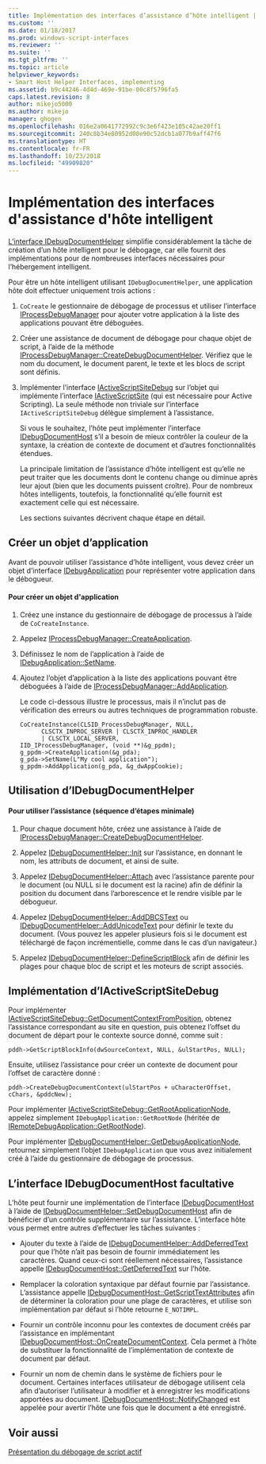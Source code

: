 ```yaml
---
title: Implémentation des interfaces d’assistance d’hôte intelligent | Microsoft Docs
ms.custom: ''
ms.date: 01/18/2017
ms.prod: windows-script-interfaces
ms.reviewer: ''
ms.suite: ''
ms.tgt_pltfrm: ''
ms.topic: article
helpviewer_keywords:
- Smart Host Helper Interfaces, implementing
ms.assetid: b9c44246-4d4d-469e-91be-00c8f5796fa5
caps.latest.revision: 8
author: mikejo5000
ms.author: mikejo
manager: ghogen
ms.openlocfilehash: 016e2a0641772992c9c3e6f423e105c42ae20ff1
ms.sourcegitcommit: 240c8b34e80952d00e90c52dcb1a077b9aff47f6
ms.translationtype: HT
ms.contentlocale: fr-FR
ms.lasthandoff: 10/23/2018
ms.locfileid: "49909820"
---
```

# <a name="implementing-smart-host-helper-interfaces"></a>Implémentation des interfaces d'assistance d'hôte intelligent
[L’interface IDebugDocumentHelper](../winscript/reference/idebugdocumenthelper-interface.md) simplifie considérablement la tâche de création d’un hôte intelligent pour le débogage, car elle fournit des implémentations pour de nombreuses interfaces nécessaires pour l’hébergement intelligent.  
  
 Pour être un hôte intelligent utilisant `IDebugDocumentHelper`, une application hôte doit effectuer uniquement trois actions :  
  
1. `CoCreate` le gestionnaire de débogage de processus et utiliser l’interface [IProcessDebugManager](../winscript/reference/iprocessdebugmanager-interface.md) pour ajouter votre application à la liste des applications pouvant être déboguées.  
  
2. Créer une assistance de document de débogage pour chaque objet de script, à l’aide de la méthode [IProcessDebugManager::CreateDebugDocumentHelper](../winscript/reference/iprocessdebugmanager-createdebugdocumenthelper.md). Vérifiez que le nom du document, le document parent, le texte et les blocs de script sont définis.  
  
3. Implémenter l’interface [IActiveScriptSiteDebug](../winscript/reference/iactivescriptsitedebug-interface.md) sur l’objet qui implémente l’interface [IActiveScriptSite](../winscript/reference/iactivescriptsite.md) (qui est nécessaire pour Active Scripting). La seule méthode non triviale sur l’interface `IActiveScriptSiteDebug` délègue simplement à l’assistance.  
  
   Si vous le souhaitez, l’hôte peut implémenter l’interface [IDebugDocumentHost](../winscript/reference/idebugdocumenthost-interface.md) s’il a besoin de mieux contrôler la couleur de la syntaxe, la création de contexte de document et d’autres fonctionnalités étendues.  
  
   La principale limitation de l’assistance d’hôte intelligent est qu’elle ne peut traiter que les documents dont le contenu change ou diminue après leur ajout (bien que les documents puissent croître). Pour de nombreux hôtes intelligents, toutefois, la fonctionnalité qu’elle fournit est exactement celle qui est nécessaire.  
  
   Les sections suivantes décrivent chaque étape en détail.  
  
## <a name="create-an-application-object"></a>Créer un objet d’application  
 Avant de pouvoir utiliser l’assistance d’hôte intelligent, vous devez créer un objet d’interface [IDebugApplication](../winscript/reference/idebugapplication-interface.md) pour représenter votre application dans le débogueur.  
  
#### <a name="to-create-an-application-object"></a>Pour créer un objet d'application  
  
1.  Créez une instance du gestionnaire de débogage de processus à l’aide de `CoCreateInstance`.  
  
2.  Appelez [IProcessDebugManager::CreateApplication](../winscript/reference/iprocessdebugmanager-createapplication.md).  
  
3.  Définissez le nom de l’application à l’aide de [IDebugApplication::SetName](../winscript/reference/idebugapplication-setname.md).  
  
4.  Ajoutez l’objet d’application à la liste des applications pouvant être déboguées à l’aide de [IProcessDebugManager::AddApplication](../winscript/reference/iprocessdebugmanager-addapplication.md).  
  
     Le code ci-dessous illustre le processus, mais il n’inclut pas de vérification des erreurs ou autres techniques de programmation robuste.  
  
    ```  
    CoCreateInstance(CLSID_ProcessDebugManager, NULL,  
          CLSCTX_INPROC_SERVER | CLSCTX_INPROC_HANDLER  
          | CLSCTX_LOCAL_SERVER,  
    IID_IProcessDebugManager, (void **)&g_ppdm);  
    g_ppdm->CreateApplication(&g_pda);  
    g_pda->SetName(L"My cool application");  
    g_ppdm->AddApplication(g_pda, &g_dwAppCookie);  
    ```  
  
## <a name="using-idebugdocumenthelper"></a>Utilisation d’IDebugDocumentHelper  
  
#### <a name="to-use-the-helper-minimal-sequence-of-steps"></a>Pour utiliser l’assistance (séquence d’étapes minimale)  
  
1.  Pour chaque document hôte, créez une assistance à l’aide de [IProcessDebugManager::CreateDebugDocumentHelper](../winscript/reference/iprocessdebugmanager-createdebugdocumenthelper.md).  
  
2.  Appelez [IDebugDocumentHelper::Init](../winscript/reference/idebugdocumenthelper-init.md) sur l’assistance, en donnant le nom, les attributs de document, et ainsi de suite.  
  
3.  Appelez [IDebugDocumentHelper::Attach](../winscript/reference/idebugdocumenthelper-attach.md) avec l’assistance parente pour le document (ou NULL si le document est la racine) afin de définir la position du document dans l’arborescence et le rendre visible par le débogueur.  
  
4.  Appelez [IDebugDocumentHelper::AddDBCSText](../winscript/reference/idebugdocumenthelper-adddbcstext.md) ou [IDebugDocumentHelper::AddUnicodeText](../winscript/reference/idebugdocumenthelper-addunicodetext.md) pour définir le texte du document. (Vous pouvez les appeler plusieurs fois si le document est téléchargé de façon incrémentielle, comme dans le cas d’un navigateur.)  
  
5.  Appelez [IDebugDocumentHelper::DefineScriptBlock](../winscript/reference/idebugdocumenthelper-definescriptblock.md) afin de définir les plages pour chaque bloc de script et les moteurs de script associés.  
  
## <a name="implementing-iactivescriptsitedebug"></a>Implémentation d’IActiveScriptSiteDebug  
 Pour implémenter [IActiveScriptSiteDebug::GetDocumentContextFromPosition](../winscript/reference/iactivescriptsitedebug-getdocumentcontextfromposition.md), obtenez l’assistance correspondant au site en question, puis obtenez l’offset du document de départ pour le contexte source donné, comme suit :  
  
```  
pddh->GetScriptBlockInfo(dwSourceContext, NULL, &ulStartPos, NULL);  
```  
  
 Ensuite, utilisez l’assistance pour créer un contexte de document pour l’offset de caractère donné :  
  
```  
pddh->CreateDebugDocumentContext(ulStartPos + uCharacterOffset, cChars, &pddcNew);  
```  
  
 Pour implémenter [IActiveScriptSiteDebug::GetRootApplicationNode](../winscript/reference/iactivescriptsitedebug-getrootapplicationnode.md), appelez simplement `IDebugApplication::GetRootNode` (héritée de [IRemoteDebugApplication::GetRootNode](../winscript/reference/iremotedebugapplication-getrootnode.md)).  
  
 Pour implémenter [IDebugDocumentHelper::GetDebugApplicationNode](../winscript/reference/idebugdocumenthelper-getdebugapplicationnode.md), retournez simplement l’objet `IDebugApplication` que vous avez initialement créé à l’aide du gestionnaire de débogage de processus.  
  
## <a name="the-optional-idebugdocumenthost-interface"></a>L’interface IDebugDocumentHost facultative  
 L’hôte peut fournir une implémentation de l’interface [IDebugDocumentHost](../winscript/reference/idebugdocumenthost-interface.md) à l’aide de [IDebugDocumentHelper::SetDebugDocumentHost](../winscript/reference/idebugdocumenthelper-setdebugdocumenthost.md) afin de bénéficier d’un contrôle supplémentaire sur l’assistance. L’interface hôte vous permet entre autres d’effectuer les tâches suivantes :  
  
-   Ajouter du texte à l’aide de [IDebugDocumentHelper::AddDeferredText](../winscript/reference/idebugdocumenthelper-adddeferredtext.md) pour que l’hôte n’ait pas besoin de fournir immédiatement les caractères. Quand ceux-ci sont réellement nécessaires, l’assistance appelle [IDebugDocumentHost::GetDeferredText](../winscript/reference/idebugdocumenthost-getdeferredtext.md) sur l’hôte.  
  
-   Remplacer la coloration syntaxique par défaut fournie par l’assistance. L’assistance appelle [IDebugDocumentHost::GetScriptTextAttributes](../winscript/reference/idebugdocumenthost-getscripttextattributes.md) afin de déterminer la coloration pour une plage de caractères, et utilise son implémentation par défaut si l’hôte retourne `E_NOTIMPL`.  
  
-   Fournir un contrôle inconnu pour les contextes de document créés par l’assistance en implémentant [IDebugDocumentHost::OnCreateDocumentContext](../winscript/reference/idebugdocumenthost-oncreatedocumentcontext.md). Cela permet à l’hôte de substituer la fonctionnalité de l’implémentation de contexte de document par défaut.  
  
-   Fournir un nom de chemin dans le système de fichiers pour le document. Certaines interfaces utilisateur de débogage utilisent cela afin d’autoriser l’utilisateur à modifier et à enregistrer les modifications apportées au document. [IDebugDocumentHost::NotifyChanged](../winscript/reference/idebugdocumenthost-notifychanged.md) est appelée pour avertir l’hôte une fois que le document a été enregistré.  
  
## <a name="see-also"></a>Voir aussi  
 [Présentation du débogage de script actif](../winscript/active-script-debugging-overview.md)